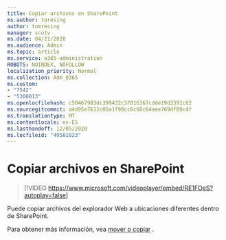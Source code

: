 ```yaml
---
title: Copiar archivos en SharePoint
ms.author: toresing
author: tomresing
manager: scotv
ms.date: 04/21/2020
ms.audience: Admin
ms.topic: article
ms.service: o365-administration
ROBOTS: NOINDEX, NOFOLLOW
localization_priority: Normal
ms.collection: Adm_O365
ms.custom:
- "7542"
- "5300013"
ms.openlocfilehash: c50467983dc399432c37016367cdde19d2391c62
ms.sourcegitcommit: a4d95e7612c05a1f90cc6c68c64aee769df89c4f
ms.translationtype: MT
ms.contentlocale: es-ES
ms.lasthandoff: 12/05/2020
ms.locfileid: "49581823"
---
```

# <a name="copy-files-to-sharepoint"></a>Copiar archivos en SharePoint

> [!VIDEO https://www.microsoft.com/videoplayer/embed/RE1FOeS?autoplay=false]

Puede copiar archivos del explorador Web a ubicaciones diferentes dentro de SharePoint.

Para obtener más información, vea [mover o copiar](https://support.microsoft.com/office/00e2f483-4df3-46be-a861-1f5f0c1a87bc) .
